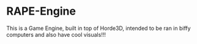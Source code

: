 # RAPE-Engine
This is a Game Engine, built in top of Horde3D, intended to be ran in biffy computers and also have cool visuals!!! 
